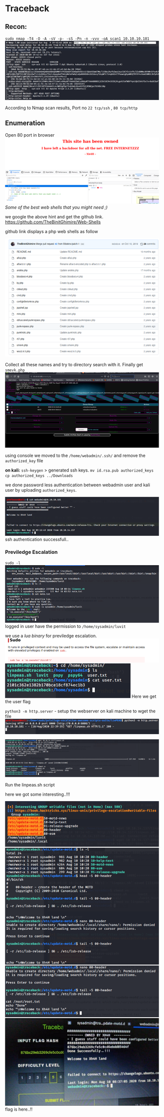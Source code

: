 # Traceback
## Recon:
`sudo nmap -T4 -O -A -sV -p- -sS -Pn -n -vvv -oA scan1 10.10.10.181`
![nmap](1.png)

According to Nmap scan results, Port no `22 tcp/ssh` , `80 tcp/http`

## Enumeration
Open 80 port in browser
![](2.png)
 *Some of the best web shells that you might need ;)*

 we google the above hint and get the github link. https://github.com/TheBinitGhimire/Web-Shells
 
 github link displays a php web shells as follow
 
 ![](3.png)
 
 Collect all these names and try to directory search with it. Finally get `smevk.php`
 ![](4.png)
 
 using console we moved to the `/home/webadmin/.ssh/`
 and remove the `authorized_key` file

 **on kali:**
 `ssh-keygen` > generated ssh keys.
`mv id.rsa.pub authorized_keys `
`cp authorized_keys ../Downloads`

we done password less authentication between webadmin user and kali user by uploading `authorized_keys`.

![](5.png)
ssh authentication successfull..

### Previledge Escalation
`sudo -l`
![](6.png)
logged in user have the permission to `/home/sysadmin/luvit`

we use a *lua binary* for previledge escalation.
![](7.png)
![](8.png)
Here we get the user flag

`python3 -m http.server` - setup the webserver on kali machine to wget the file
![](9.png)

![](10.png)

Run the linpeas.sh script

here we got some interesting..!!!

![](11.png)
![](12.png)
![](13.png)
![](14.png)
flag is here..!!